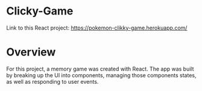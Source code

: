 # Clicky-Game

Link to this React project: https://pokemon-clikky-game.herokuapp.com/

# Overview

For this project, a memory game was created with React. The app was built by breaking up the UI into components, managing those components states, as well as responding to user events.
